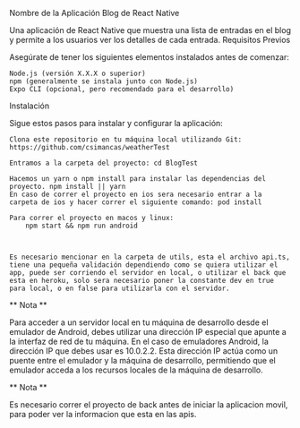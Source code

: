 Nombre de la Aplicación Blog de React Native

Una aplicación de React Native que muestra una lista de entradas en el blog y permite a los usuarios ver los detalles de cada entrada.
Requisitos Previos

Asegúrate de tener los siguientes elementos instalados antes de comenzar:

    Node.js (versión X.X.X o superior)
    npm (generalmente se instala junto con Node.js)
    Expo CLI (opcional, pero recomendado para el desarrollo)

Instalación

Sigue estos pasos para instalar y configurar la aplicación:

    Clona este repositorio en tu máquina local utilizando Git: https://github.com/csimancas/weatherTest

    Entramos a la carpeta del proyecto: cd BlogTest

    Hacemos un yarn o npm install para instalar las dependencias del proyecto. npm install || yarn
    En caso de correr el proyecto en ios sera necesario entrar a la carpeta de ios y hacer correr el siguiente comando: pod install

    Para correr el proyecto en macos y linux:
        npm start && npm run android

    

    Es necesario mencionar en la carpeta de utils, esta el archivo api.ts, tiene una pequeña validación dependiendo como se quiera utilizar el app, puede ser corriendo el servidor en local, o utilizar el back que esta en heroku, solo sera necesario poner la constante dev en true para local, o en false para utilizarla con el servidor.

** Nota **

Para acceder a un servidor local en tu máquina de desarrollo desde el emulador de Android, debes utilizar una dirección IP especial que apunte a la interfaz de red de tu máquina. En el caso de emuladores Android, la dirección IP que debes usar es 10.0.2.2. Esta dirección IP actúa como un puente entre el emulador y la máquina de desarrollo, permitiendo que el emulador acceda a los recursos locales de la máquina de desarrollo.

** Nota **

Es necesario correr el proyecto de back antes de iniciar la aplicacion movil, para poder ver la informacion que esta en las apis.